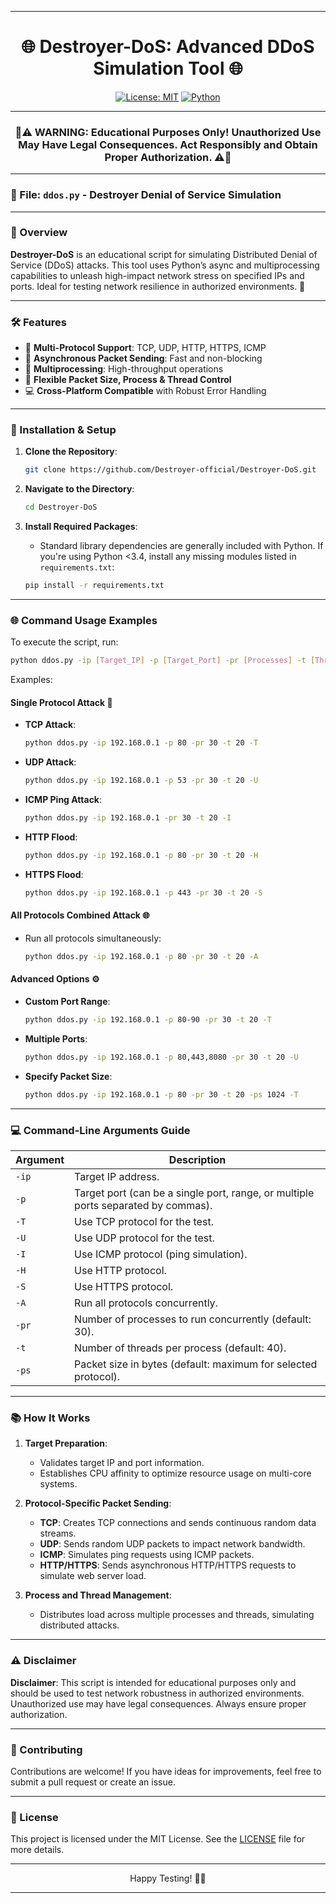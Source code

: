 
---

<div align="center">

# 🌐 Destroyer-DoS: Advanced DDoS Simulation Tool 🌐

[![License: MIT](https://img.shields.io/badge/License-MIT-yellow.svg)](https://opensource.org/licenses/MIT)
[![Python](https://img.shields.io/badge/Python-3.6%2B-blue.svg)](https://www.python.org/downloads/)

</div>

---

<div align="center">

### 🚨⚠️ WARNING: Educational Purposes Only! Unauthorized Use May Have Legal Consequences. Act Responsibly and Obtain Proper Authorization. ⚠️🚨

</div>

---

### 📂 File: `ddos.py` - Destroyer Denial of Service Simulation

---

### 🌟 Overview

**Destroyer-DoS** is an educational script for simulating Distributed Denial of Service (DDoS) attacks. This tool uses Python’s async and multiprocessing capabilities to unleash high-impact network stress on specified IPs and ports. Ideal for testing network resilience in authorized environments. 🚀

---

### 🛠️ Features

- 🎯 **Multi-Protocol Support**: TCP, UDP, HTTP, HTTPS, ICMP
- 🚀 **Asynchronous Packet Sending**: Fast and non-blocking
- 🔄 **Multiprocessing**: High-throughput operations
- 🧩 **Flexible Packet Size, Process & Thread Control**
- 💻 **Cross-Platform Compatible** with Robust Error Handling

---

### 🚀 Installation & Setup

1. **Clone the Repository**:
    ```bash
    git clone https://github.com/Destroyer-official/Destroyer-DoS.git
    ```

2. **Navigate to the Directory**:
    ```bash
    cd Destroyer-DoS
    ```

3. **Install Required Packages**:
   - Standard library dependencies are generally included with Python. If you're using Python <3.4, install any missing modules listed in `requirements.txt`:
    ```bash
    pip install -r requirements.txt
    ```

---

### 🌐 Command Usage Examples

To execute the script, run:

```bash
python ddos.py -ip [Target_IP] -p [Target_Port] -pr [Processes] -t [Threads] -[Protocol]
```

Examples:

#### **Single Protocol Attack** 🌊
- **TCP Attack**:
    ```bash
    python ddos.py -ip 192.168.0.1 -p 80 -pr 30 -t 20 -T
    ```
- **UDP Attack**:
    ```bash
    python ddos.py -ip 192.168.0.1 -p 53 -pr 30 -t 20 -U
    ```
- **ICMP Ping Attack**:
    ```bash
    python ddos.py -ip 192.168.0.1 -pr 30 -t 20 -I
    ```
- **HTTP Flood**:
    ```bash
    python ddos.py -ip 192.168.0.1 -p 80 -pr 30 -t 20 -H
    ```
- **HTTPS Flood**:
    ```bash
    python ddos.py -ip 192.168.0.1 -p 443 -pr 30 -t 20 -S
    ```

#### **All Protocols Combined Attack** 🌐
- Run all protocols simultaneously:
    ```bash
    python ddos.py -ip 192.168.0.1 -p 80 -pr 30 -t 20 -A
    ```

#### **Advanced Options** ⚙️
- **Custom Port Range**:
    ```bash
    python ddos.py -ip 192.168.0.1 -p 80-90 -pr 30 -t 20 -T
    ```
- **Multiple Ports**:
    ```bash
    python ddos.py -ip 192.168.0.1 -p 80,443,8080 -pr 30 -t 20 -U
    ```
- **Specify Packet Size**:
    ```bash
    python ddos.py -ip 192.168.0.1 -p 80 -pr 30 -t 20 -ps 1024 -T
    ```

---

### 💻 Command-Line Arguments Guide

| Argument       | Description                                                                                       |
|----------------|---------------------------------------------------------------------------------------------------|
| `-ip`          | Target IP address.                                                                                |
| `-p`           | Target port (can be a single port, range, or multiple ports separated by commas).                 |
| `-T`           | Use TCP protocol for the test.                                                                    |
| `-U`           | Use UDP protocol for the test.                                                                    |
| `-I`           | Use ICMP protocol (ping simulation).                                                              |
| `-H`           | Use HTTP protocol.                                                                                |
| `-S`           | Use HTTPS protocol.                                                                               |
| `-A`           | Run all protocols concurrently.                                                                   |
| `-pr`          | Number of processes to run concurrently (default: 30).                                            |
| `-t`           | Number of threads per process (default: 40).                                                      |
| `-ps`          | Packet size in bytes (default: maximum for selected protocol).                                    |

---

### 📚 How It Works

1. **Target Preparation**:
   - Validates target IP and port information.
   - Establishes CPU affinity to optimize resource usage on multi-core systems.

2. **Protocol-Specific Packet Sending**:
   - **TCP**: Creates TCP connections and sends continuous random data streams.
   - **UDP**: Sends random UDP packets to impact network bandwidth.
   - **ICMP**: Simulates ping requests using ICMP packets.
   - **HTTP/HTTPS**: Sends asynchronous HTTP/HTTPS requests to simulate web server load.

3. **Process and Thread Management**:
   - Distributes load across multiple processes and threads, simulating distributed attacks.

---

### ⚠️ Disclaimer

**Disclaimer**: This script is intended for educational purposes only and should be used to test network robustness in authorized environments. Unauthorized use may have legal consequences. Always ensure proper authorization.

---

### 🤝 Contributing

Contributions are welcome! If you have ideas for improvements, feel free to submit a pull request or create an issue.

---

### 📜 License

This project is licensed under the MIT License. See the [LICENSE](LICENSE) file for more details.

---

<div align="center">

Happy Testing! 🚀🌐

</div>

---

